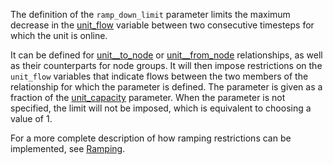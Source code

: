 The definition of the `ramp_down_limit` parameter limits the maximum decrease in the [unit\_flow](@ref) variable between two consecutive timesteps for which the unit is online.

It can be defined for [unit__to_node](@ref) or [unit__from_node](@ref) relationships, as well as their counterparts for node groups. It will then impose restrictions on the `unit_flow` variables that indicate flows between the two members of the relationship for which the parameter is defined. The parameter is given as a fraction of the [unit\_capacity](@ref) parameter. When the parameter is not specified, the limit will not be imposed, which is equivalent to choosing a value of 1.

For a more complete description of how ramping restrictions can be implemented, see [Ramping](@ref).
